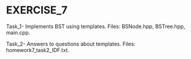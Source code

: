 # EXERCISE_7

Task_1- Implements BST using templates. Files: BSNode.hpp, BSTree.hpp, main.cpp.

Task_2- Answers to questions about templates. Files: homework7_task2_IDF.txt.
